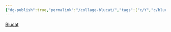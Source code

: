 ```yaml
---
{"dg-publish":true,"permalink":"/collage-blucat/","tags":["c/Y","c/blue","c/woman","c/cat","c/animal","c/tatoo","c/geometric"],"created":"2024-01-02T16:19:21.707-05:00","updated":"2024-01-02T20:26:31.441-05:00"}
---
```



[Blucat](https://www.instagram.com/p/CCMVbXLhBAM/)
